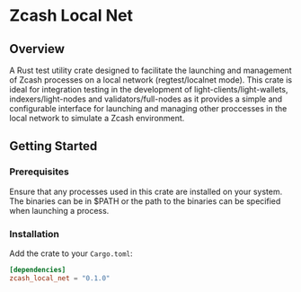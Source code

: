 # Zcash Local Net

## Overview

A Rust test utility crate designed to facilitate the launching and management of Zcash processes on a local network (regtest/localnet mode). This crate is ideal for integration testing in the development of light-clients/light-wallets, indexers/light-nodes and validators/full-nodes as it provides a simple and configurable interface for launching and managing other proccesses in the local network to simulate a Zcash environment.

## Getting Started

### Prerequisites

Ensure that any processes used in this crate are installed on your system. The binaries can be in $PATH or the path to the binaries can be specified when launching a process.

### Installation

Add the crate to your `Cargo.toml`:

```toml
[dependencies]
zcash_local_net = "0.1.0"

